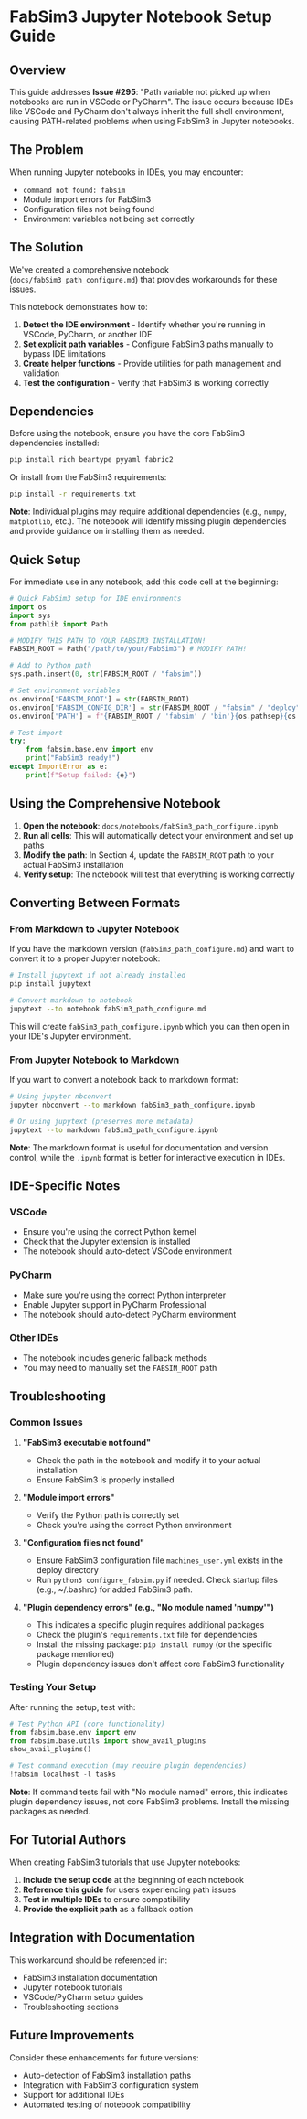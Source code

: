# FabSim3 Jupyter Notebook Setup Guide

## Overview

This guide addresses **Issue #295**: "Path variable not picked up when notebooks are run in VSCode or PyCharm". The issue occurs because IDEs like VSCode and PyCharm don't always inherit the full shell environment, causing PATH-related problems when using FabSim3 in Jupyter notebooks.

## The Problem

When running Jupyter notebooks in IDEs, you may encounter:

- `command not found: fabsim`
- Module import errors for FabSim3
- Configuration files not being found
- Environment variables not being set correctly

## The Solution

We've created a comprehensive notebook (`docs/fabSim3_path_configure.md`) that provides workarounds for these issues.

This notebook demonstrates how to:

1. **Detect the IDE environment** - Identify whether you're running in VSCode, PyCharm, or another IDE
2. **Set explicit path variables** - Configure FabSim3 paths manually to bypass IDE limitations
3. **Create helper functions** - Provide utilities for path management and validation
4. **Test the configuration** - Verify that FabSim3 is working correctly

## Dependencies

Before using the notebook, ensure you have the core FabSim3 dependencies installed:

```bash
pip install rich beartype pyyaml fabric2
```

Or install from the FabSim3 requirements:

```bash
pip install -r requirements.txt
```

**Note**: Individual plugins may require additional dependencies (e.g., `numpy`, `matplotlib`, etc.). The notebook will identify missing plugin dependencies and provide guidance on installing them as needed.

## Quick Setup

For immediate use in any notebook, add this code cell at the beginning:

```python
# Quick FabSim3 setup for IDE environments
import os
import sys
from pathlib import Path

# MODIFY THIS PATH TO YOUR FABSIM3 INSTALLATION!
FABSIM_ROOT = Path("/path/to/your/FabSim3") # MODIFY PATH!

# Add to Python path
sys.path.insert(0, str(FABSIM_ROOT / "fabsim"))

# Set environment variables
os.environ['FABSIM_ROOT'] = str(FABSIM_ROOT)
os.environ['FABSIM_CONFIG_DIR'] = str(FABSIM_ROOT / "fabsim" / "deploy")
os.environ['PATH'] = f"{FABSIM_ROOT / 'fabsim' / 'bin'}{os.pathsep}{os.environ.get('PATH', '')}"

# Test import
try:
    from fabsim.base.env import env
    print("FabSim3 ready!")
except ImportError as e:
    print(f"Setup failed: {e}")
```

## Using the Comprehensive Notebook

1. **Open the notebook**: `docs/notebooks/fabSim3_path_configure.ipynb`
2. **Run all cells**: This will automatically detect your environment and set up paths
3. **Modify the path**: In Section 4, update the `FABSIM_ROOT` path to your actual FabSim3 installation
4. **Verify setup**: The notebook will test that everything is working correctly

## Converting Between Formats

### From Markdown to Jupyter Notebook

If you have the markdown version (`fabSim3_path_configure.md`) and want to convert it to a proper Jupyter notebook:

```bash
# Install jupytext if not already installed
pip install jupytext

# Convert markdown to notebook
jupytext --to notebook fabSim3_path_configure.md
```

This will create `fabSim3_path_configure.ipynb` which you can then open in your IDE's Jupyter environment.

### From Jupyter Notebook to Markdown

If you want to convert a notebook back to markdown format:

```bash
# Using jupyter nbconvert
jupyter nbconvert --to markdown fabSim3_path_configure.ipynb

# Or using jupytext (preserves more metadata)
jupytext --to markdown fabSim3_path_configure.ipynb
```

**Note**: The markdown format is useful for documentation and version control, while the `.ipynb` format is better for interactive execution in IDEs.

## IDE-Specific Notes

### VSCode

- Ensure you're using the correct Python kernel
- Check that the Jupyter extension is installed
- The notebook should auto-detect VSCode environment

### PyCharm

- Make sure you're using the correct Python interpreter
- Enable Jupyter support in PyCharm Professional
- The notebook should auto-detect PyCharm environment

### Other IDEs

- The notebook includes generic fallback methods
- You may need to manually set the `FABSIM_ROOT` path

## Troubleshooting

### Common Issues

1. **"FabSim3 executable not found"**
   - Check the path in the notebook and modify it to your actual installation
   - Ensure FabSim3 is properly installed

2. **"Module import errors"**
   - Verify the Python path is correctly set
   - Check you're using the correct Python environment

3. **"Configuration files not found"**
   - Ensure FabSim3 configuration file `machines_user.yml` exists in the deploy directory
   - Run `python3 configure_fabsim.py` if needed. Check startup files (e.g., ~/.bashrc) for added FabSim3 path.

4. **"Plugin dependency errors" (e.g., "No module named 'numpy'")**
   - This indicates a specific plugin requires additional packages
   - Check the plugin's `requirements.txt` file for dependencies
   - Install the missing package: `pip install numpy` (or the specific package mentioned)
   - Plugin dependency issues don't affect core FabSim3 functionality

### Testing Your Setup

After running the setup, test with:

```python
# Test Python API (core functionality)
from fabsim.base.env import env
from fabsim.base.utils import show_avail_plugins
show_avail_plugins()

# Test command execution (may require plugin dependencies)
!fabsim localhost -l tasks
```

**Note**: If command tests fail with "No module named" errors, this indicates plugin dependency issues, not core FabSim3 problems. Install the missing packages as needed.

## For Tutorial Authors

When creating FabSim3 tutorials that use Jupyter notebooks:

1. **Include the setup code** at the beginning of each notebook
2. **Reference this guide** for users experiencing path issues
3. **Test in multiple IDEs** to ensure compatibility
4. **Provide the explicit path** as a fallback option

## Integration with Documentation

This workaround should be referenced in:

- FabSim3 installation documentation
- Jupyter notebook tutorials
- VSCode/PyCharm setup guides
- Troubleshooting sections

## Future Improvements

Consider these enhancements for future versions:

- Auto-detection of FabSim3 installation paths
- Integration with FabSim3 configuration system
- Support for additional IDEs
- Automated testing of notebook compatibility
